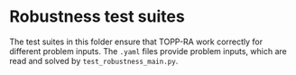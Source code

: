 Robustness test suites
=======================

The test suites in this folder ensure that TOPP-RA work correctly for
different problem inputs. The `.yaml` files provide problem inputs,
which are read and solved by `test_robustness_main.py`.



